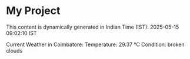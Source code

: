 # My Project

This content is dynamically generated in Indian Time (IST): 2025-05-15 09:02:10 IST


Current Weather in Coimbatore:
Temperature: 29.37 °C
Condition: broken clouds
